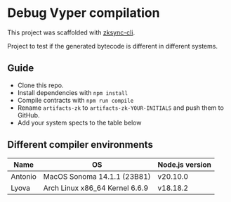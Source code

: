 # Debug Vyper compilation

This project was scaffolded with [zksync-cli](https://github.com/matter-labs/zksync-cli).

Project to test if the generated bytecode is different in different systems.

## Guide

- Clone this repo.
- Install dependencies with `npm install`
- Compile contracts with `npm run compile`
- Rename `artifacts-zk` to `artifacts-zk-YOUR-INITIALS` and push them to GitHub.
- Add your system spects to the table below

## Different compiler environments

| Name | OS | Node.js version |
|---|---|---|
| Antonio | MacOS Sonoma 14.1.1 (23B81) | v20.10.0 |
| Lyova | Arch Linux x86_64 Kernel 6.6.9 | v18.18.2 |
